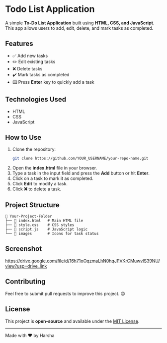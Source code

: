 # Todo List Application

A simple **To-Do List Application** built using **HTML, CSS, and JavaScript**. This app allows users to add, edit, delete, and mark tasks as completed.

## Features
- ✅ Add new tasks
- ✏️ Edit existing tasks
- ❌ Delete tasks
- ✔️ Mark tasks as completed
- ⌨️ Press **Enter** key to quickly add a task

## Technologies Used
- HTML
- CSS
- JavaScript

## How to Use
1. Clone the repository:
   ```sh
   git clone https://github.com/YOUR_USERNAME/your-repo-name.git
   ```
2. Open the **index.html** file in your browser.
3. Type a task in the input field and press the **Add** button or hit **Enter**.
4. Click on a task to mark it as completed.
5. Click **Edit** to modify a task.
6. Click **❌** to delete a task.

## Project Structure
```
📂 Your-Project-Folder
├── 📄 index.html   # Main HTML file
├── 📄 style.css    # CSS styles
├── 📄 script.js    # JavaScript logic
└── 📂 images       # Icons for task status
```

## Screenshot
https://drive.google.com/file/d/16h71oOqzmaLhN0hqJPVKrCMuwvlS39NU/view?usp=drive_link

## Contributing
Feel free to submit pull requests to improve this project. 😊

## License
This project is **open-source** and available under the [MIT License](LICENSE).

---
Made with ❤️ by Harsha

